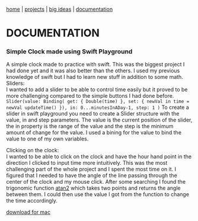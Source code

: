 [home](https://sanduran.github.io) | [projects](https://sanduran.github.io/projects) | [big ideas](https://sanduran.github.io/big_ideas) | [documentation](https://sanduran.github.io/documentation)

# DOCUMENTATION
### Simple Clock made using Swift Playground
A simple clock made to practice with swift. This was the biggest project I had done yet and it was also better than the others. I used my previous knowledge of swift but I had to learn new stuff in addition to some math.  
Sliders:  
I wanted to add a slider to be able to control time easily but it proved to be more challenging compared to the simple buttons I had done before.  
`
Slider(value: Binding(
    get: { Double(time) },
    set: { newVal in
        time = newVal
        updateTime()
    }),
    in: 0...minutesInADay-1, step: 1
)
`
To create a slider in swift playground you need to create a Slider structure with the value, in and step parameters. The value is the current position of the slider, the in property is the range of the value and the step is the minimum amount of change for the value. I used a bining for the value to bind the value to one of my own variables.

Clicking on the clock:  
I wanted to be able to click on the clock and have the hour hand point in the direction I clicked to input time more intuitively. This was the most challenging part of the whole project and I spent the most time on it. I figured that I needed to have the angle of the line passing through the center of the clock and my mouse click. After some searching I found the trigonomic function [atan2](https://en.wikipedia.org/wiki/Atan2) which takes two points and returns the angle between them. I could then use the value I got from the function to change the time accordingly.  

[download for mac](https://sanduran.github.io/assets/swiftClock/ClockV2.zip)
